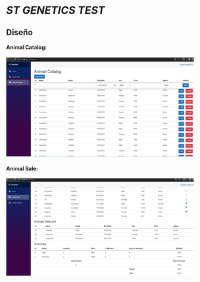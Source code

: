 # ***ST GENETICS TEST***
## Diseño 
#### Animal Catalog: 
![AnimalCatalog](./Wireframe/Animal_Catalog.jpg)

#### Animal Sale: 
![AnimalSale](./Wireframe/Animal_Sale.jpg)
